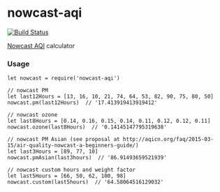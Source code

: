 # nowcast-aqi
[![Build Status](https://travis-ci.org/chatch/nowcast-aqi.svg?branch=master)](https://travis-ci.org/chatch/nowcast-aqi)

[Nowcast AQI](https://en.wikipedia.org/wiki/Nowcast_%28Air_Quality_Index%28) calculator

### Usage
```
let nowcast = require('nowcast-aqi')

// nowcast PM
let last12Hours = [13, 16, 10, 21, 74, 64, 53, 82, 90, 75, 80, 50]
nowcast.pm(last12Hours)  // '17.413919413919412'

// nowcast ozone
let last8Hours = [0.14, 0.16, 0.15, 0.14, 0.11, 0.12, 0.12, 0.11]
nowcast.ozone(last8Hours)  // '0.14145147795319638'

// nowcast PM Asian (see proposal at http://aqicn.org/faq/2015-03-15/air-quality-nowcast-a-beginners-guide/)
let last3Hours = [89, 77, 10]
nowcast.pmAsian(last3hours)  // '86.91493659521939'

// nowcast custom hours and weight factor
let last5Hours = [66, 50, 62, 100, 98]
nowcast.custom(last5hours)  // '64.58064516129032'
```

